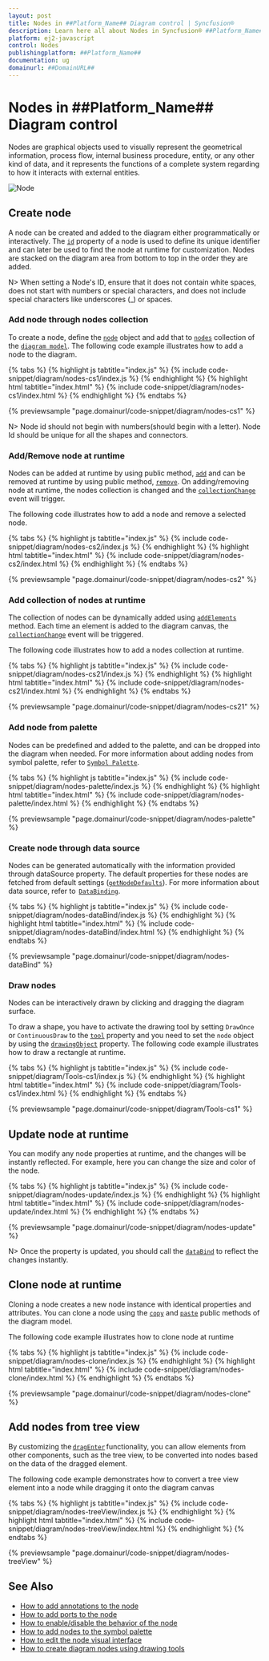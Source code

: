 ```yaml
---
layout: post
title: Nodes in ##Platform_Name## Diagram control | Syncfusion®
description: Learn here all about Nodes in Syncfusion® ##Platform_Name## Diagram control of Syncfusion Essential® JS 2 and more.
platform: ej2-javascript
control: Nodes 
publishingplatform: ##Platform_Name##
documentation: ug
domainurl: ##DomainURL##
---
```


# Nodes in ##Platform_Name## Diagram control

Nodes are graphical objects used to visually represent the geometrical information, process flow, internal business procedure, entity, or any other kind of data, and it represents the functions of a complete system regarding to how it interacts with external entities.

![Node](../images/node.png)

<!-- markdownlint-disable MD033 -->

## Create node

A node can be created and added to the diagram either programmatically or interactively. The [`id`](../../api/diagram/nodeModel/#id) property of a node is used to define its unique identifier and can later be used to find the node at runtime for customization. Nodes are stacked on the diagram area from bottom to top in the order they are added.

N> When setting a Node's ID, ensure that it does not contain white spaces, does not start with numbers or special characters, and does not include special characters like underscores (_) or spaces.

### Add node through nodes collection

To create a node, define the [`node`](../../api/diagram/node) object and add that to [`nodes`](../../api/diagram/nodeModel/) collection of the [`diagram model`](../../api/diagram/). The following code example illustrates how to add a node to the diagram.

{% tabs %}
{% highlight js tabtitle="index.js" %}
{% include code-snippet/diagram/nodes-cs1/index.js %}
{% endhighlight %}
{% highlight html tabtitle="index.html" %}
{% include code-snippet/diagram/nodes-cs1/index.html %}
{% endhighlight %}
{% endtabs %}
        
{% previewsample "page.domainurl/code-snippet/diagram/nodes-cs1" %}

N> Node id should not begin with numbers(should begin with a letter). Node Id should be unique for all the shapes and connectors.

### Add/Remove node at runtime

Nodes can be added at runtime by using public method, [`add`](../../api/diagram/#add) and can be removed at runtime by using public method, [`remove`](../../api/diagram/#remove). On adding/removing node at runtime, the nodes collection is changed and the [`collectionChange`](../../api/diagram/iCollectionChangeEventArgs/) event will trigger.


The following code illustrates how to add a node and remove a selected node.

{% tabs %}
{% highlight js tabtitle="index.js" %}
{% include code-snippet/diagram/nodes-cs2/index.js %}
{% endhighlight %}
{% highlight html tabtitle="index.html" %}
{% include code-snippet/diagram/nodes-cs2/index.html %}
{% endhighlight %}
{% endtabs %}
        
{% previewsample "page.domainurl/code-snippet/diagram/nodes-cs2" %}

### Add collection of nodes at runtime

The collection of nodes can be dynamically added using [`addElements`](../../api/diagram/#addelements) method. Each time an element is added to the diagram canvas, the [`collectionChange`](../../api/diagram/iCollectionChangeEventArgs/) event will be triggered.

The following code illustrates how to add a nodes collection at runtime.

{% tabs %}
{% highlight js tabtitle="index.js" %}
{% include code-snippet/diagram/nodes-cs21/index.js %}
{% endhighlight %}
{% highlight html tabtitle="index.html" %}
{% include code-snippet/diagram/nodes-cs21/index.html %}
{% endhighlight %}
{% endtabs %}

{% previewsample "page.domainurl/code-snippet/diagram/nodes-cs21" %}

### Add node from palette

Nodes can be predefined and added to the palette, and can be dropped into the diagram when needed. For more information about adding nodes from symbol palette, refer to [`Symbol Palette`](./symbol-palette).


{% tabs %}
{% highlight js tabtitle="index.js" %}
{% include code-snippet/diagram/nodes-palette/index.js %}
{% endhighlight %}
{% highlight html tabtitle="index.html" %}
{% include code-snippet/diagram/nodes-palette/index.html %}
{% endhighlight %}
{% endtabs %}
        
{% previewsample "page.domainurl/code-snippet/diagram/nodes-palette" %}

### Create node through data source

Nodes can be generated automatically with the information provided through dataSource property. The default properties for these nodes are fetched from default settings ([`getNodeDefaults`](../../api/diagram/#getnodedefaults)). For more information about data source, refer to  [`DataBinding`](./data-binding).

{% tabs %}
{% highlight js tabtitle="index.js" %}
{% include code-snippet/diagram/nodes-dataBind/index.js %}
{% endhighlight %}
{% highlight html tabtitle="index.html" %}
{% include code-snippet/diagram/nodes-dataBind/index.html %}
{% endhighlight %}
{% endtabs %}

{% previewsample "page.domainurl/code-snippet/diagram/nodes-dataBind" %}

### Draw nodes

Nodes can be interactively drawn by clicking and dragging the diagram surface.

To draw a shape, you have to activate the drawing tool by setting `DrawOnce` or `ContinuousDraw` to the [`tool`](../../api/diagram/#tool) property and you need to set the `node` object by using the [`drawingObject`](../../api/diagram/#drawingobject) property. The following code example illustrates how to draw a rectangle at runtime.

{% tabs %}
{% highlight js tabtitle="index.js" %}
{% include code-snippet/diagram/Tools-cs1/index.js %}
{% endhighlight %}
{% highlight html tabtitle="index.html" %}
{% include code-snippet/diagram/Tools-cs1/index.html %}
{% endhighlight %}
{% endtabs %}
        
{% previewsample "page.domainurl/code-snippet/diagram/Tools-cs1" %}

## Update node at runtime

You can modify any node properties at runtime, and the changes will be instantly reflected. For example, here you can change the size and color of the node.

{% tabs %}
{% highlight js tabtitle="index.js" %}
{% include code-snippet/diagram/nodes-update/index.js %}
{% endhighlight %}
{% highlight html tabtitle="index.html" %}
{% include code-snippet/diagram/nodes-update/index.html %}
{% endhighlight %}
{% endtabs %}
        
{% previewsample "page.domainurl/code-snippet/diagram/nodes-update" %}

N> Once the property is updated, you should call the [`dataBind`](../../api/diagram/#databind) to reflect the changes instantly.

## Clone node at runtime

Cloning a node creates a new node instance with identical properties and attributes. You can clone a node using the [`copy`](../../api/diagram/#copy) and [`paste`](../../api/diagram/#paste) public methods of the diagram model.

 
The following code example illustrates how to clone node at runtime

{% tabs %}
{% highlight js tabtitle="index.js" %}
{% include code-snippet/diagram/nodes-clone/index.js %}
{% endhighlight %}
{% highlight html tabtitle="index.html" %}
{% include code-snippet/diagram/nodes-clone/index.html %}
{% endhighlight %}
{% endtabs %}
        
{% previewsample "page.domainurl/code-snippet/diagram/nodes-clone" %}

## Add nodes from tree view

By customizing the [`dragEnter`](../../api/diagram/iDragEnterEventArgs/) functionality, you can allow elements from other components, such as the tree view, to be converted into nodes based on the data of the dragged element.

The following code example demonstrates how to convert a tree view element into a node while dragging it onto the diagram canvas 

{% tabs %}
{% highlight js tabtitle="index.js" %}
{% include code-snippet/diagram/nodes-treeView/index.js %}
{% endhighlight %}
{% highlight html tabtitle="index.html" %}
{% include code-snippet/diagram/nodes-treeView/index.html %}
{% endhighlight %}
{% endtabs %}
        
{% previewsample "page.domainurl/code-snippet/diagram/nodes-treeView" %}

## See Also

* [How to add annotations to the node](./node-labels.md)
* [How to add ports to the node](./ports)
* [How to enable/disable the behavior of the node](./constraints#node-constraints)
* [How to add nodes to the symbol palette](./symbol-palette)
* [How to edit the node visual interface](./interaction#selection)
* [How to create diagram nodes using drawing tools](./tools#draw-nodes)
